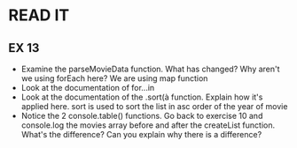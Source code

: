 # READ IT
## EX 13
* Examine the parseMovieData function. What has changed? Why aren't we using forEach here?
  We are using map function
* Look at the documentation of for...in
* Look at the documentation of the .sort(à function. Explain how it's applied here.
  sort is used to sort the list in asc order of the year of movie
* Notice the 2 console.table() functions. Go back to exercise 10 and console.log the movies array  before and     after the createList function. What's the difference? Can you explain why there is a difference?
